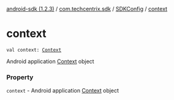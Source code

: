 [android-sdk (1.2.3)](../../index.md) / [com.techcentrix.sdk](../index.md) / [SDKConfig](index.md) / [context](./context.md)

# context

`val context: `[`Context`](https://developer.android.com/reference/android/content/Context.html)

Android application [Context](https://developer.android.com/reference/android/content/Context.html) object

### Property

`context` - Android application [Context](https://developer.android.com/reference/android/content/Context.html) object